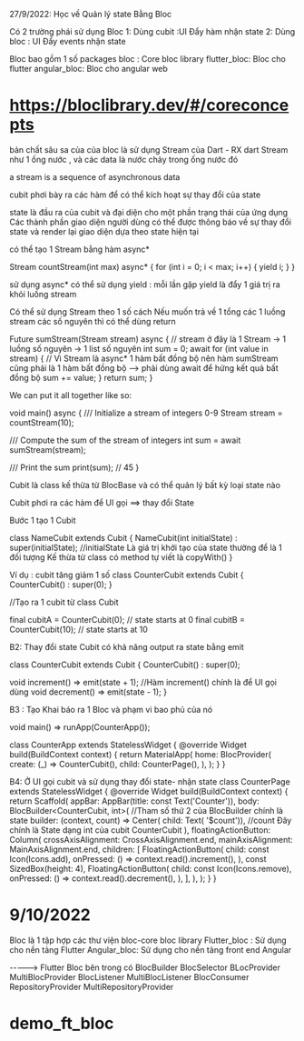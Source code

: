 27/9/2022: Học về Quản lý state Bằng Bloc 


Có 2 trường phái sử dụng Bloc
1: Dùng cubit :UI Đẩy hàm nhận state
2: Dùng bloc : UI Đẩy events nhận state

Bloc bao gồm 1 số packages
bloc : Core bloc library 
flutter_bloc: Bloc cho flutter
angular_bloc: Bloc cho angular web 

#  https://bloclibrary.dev/#/coreconcepts
bản chất sâu sa của của bloc là sử dụng Stream của Dart - RX dart
Stream như 1 ống nước , và các data là nước chảy trong ống nước đó

a stream is a sequence of asynchronous data

cubit phơi bày ra các hàm để có thể kích hoạt sự thay đổi của state

state là đầu ra của cubit và đại diện cho một phần trạng thái của ứng dụng
Các thành phần giao diện người dùng có thể được thông báo về sự thay đổi state và render lại giao diện dựa theo state hiện tại 

có thể tạo 1 Stream bằng hàm async*

Stream<int> countStream(int max) async* {
  for (int i = 0; i < max; i++) {
    yield i;
  }
}

sử dụng async* có thể sử dụng yield : mỗi lần gặp yield là đẩy 1 giá trị ra khỏi luồng stream 

Có thể sử dụng Stream theo 1 số cách 
Nếu muốn trả về 1 tổng các 1 luồng stream các số nguyên thì có thể dùng return

Future<int> sumStream(Stream<int> stream) async {
  // stream ở đây là 1 Stream<int>  -> 1 luồng số nguyên -> 1 list số nguyên
  int sum = 0;
  await for (int value in stream) {
    // Vì Stream là async* 1 hàm bất đồng bộ nên hàm sumStream cũng phải là 1 hàm bất đồng bộ --> phải dùng await để hứng kết quả bất đồng bộ
    sum += value;
  }
  return sum;
}


We can put it all together like so:

void main() async {
  /// Initialize a stream of integers 0-9
  Stream<int> stream = countStream(10);

  /// Compute the sum of the stream of integers
  int sum = await sumStream(stream);

  /// Print the sum
  print(sum); // 45
}


Cubit là class kế thừa từ BlocBase và có thể quản lý bất kỳ loại state nào 

Cubit phơi ra các hàm để UI gọi ==> thay đổi State 


Bước 1 tạo 1 Cubit 

class NameCubit extends Cubit<int> {
NameCubit(int initialState) : super(initialState);  //initialState Là giá trị khởi tạo của state thường để là 1 đối tượng Kế thừa từ class có method tự viết là copyWith()
}

Ví dụ : cubit tăng giảm 1 số
class CounterCubit extends Cubit<int> {
CounterCubit() : super(0);
}

//Tạo ra 1 cubit từ class Cubit

final cubitA = CounterCubit(0); // state starts at 0
final cubitB = CounterCubit(10); // state starts at 10

B2: Thay đổi state
Cubit có khả năng output ra state bằng emit

class CounterCubit extends Cubit<int> {
CounterCubit() : super(0);

void increment() => emit(state + 1);   //Hàm increment() chính là để UI gọi dùng
void decrement() => emit(state - 1);
}


B3 : Tạo Khai báo ra 1 Bloc và phạm vi bao phủ của nó

void main() => runApp(CounterApp());

class CounterApp extends StatelessWidget {
  @override
  Widget build(BuildContext context) {
    return MaterialApp(
      home: BlocProvider(
        create: (_) => CounterCubit(),
        child: CounterPage(),
      ),
    );
  }
}



B4: Ở UI gọi cubit và sử dụng thay đổi state- nhận state
class CounterPage extends StatelessWidget {
  @override
  Widget build(BuildContext context) {
    return Scaffold(
      appBar: AppBar(title: const Text('Counter')),
      body: BlocBuilder<CounterCubit, int>(
        //Tham số thứ 2 của BlocBuilder chính là state
        builder: (context, count) => Center(
            child: Text(
                '$count')), //count Đây chính là State dạng int của cubit CounterCubit
      ),
      floatingActionButton: Column(
        crossAxisAlignment: CrossAxisAlignment.end,
        mainAxisAlignment: MainAxisAlignment.end,
        children: <Widget>[
          FloatingActionButton(
            child: const Icon(Icons.add),
            onPressed: () => context.read<CounterCubit>().increment(),
          ),
          const SizedBox(height: 4),
          FloatingActionButton(
            child: const Icon(Icons.remove),
            onPressed: () => context.read<CounterCubit>().decrement(),
          ),
        ],
      ),
    );
  }
}



# 9/10/2022
Bloc là 1 tập hợp các thư viện bloc-core bloc library 
Flutter_bloc : Sử dụng cho nền tảng Flutter
Angular_bloc: Sử dụng cho nền tảng front end Angular 


-----> Flutter Bloc bên trong có 
BlocBuilder
BlocSelector
BLocProvider
MultiBlocProvider
BlocListener
MultiBlocListener
BlocConsumer
RepositoryProvider
MultiRepositoryProvider

# demo_ft_bloc





